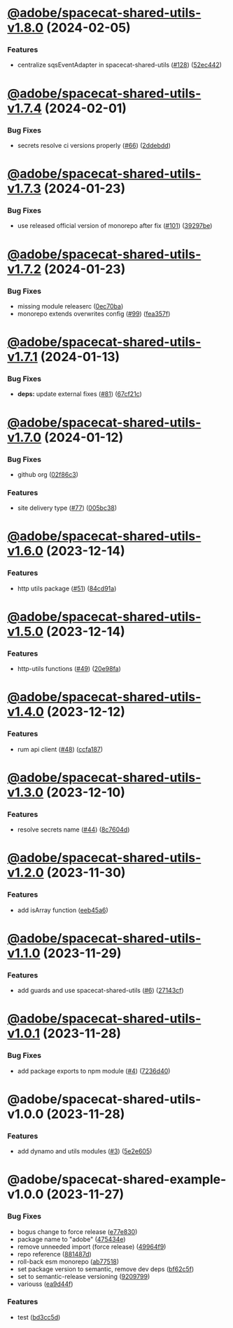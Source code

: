 # [@adobe/spacecat-shared-utils-v1.8.0](https://github.com/adobe/spacecat-shared/compare/@adobe/spacecat-shared-utils-v1.7.4...@adobe/spacecat-shared-utils-v1.8.0) (2024-02-05)


### Features

* centralize sqsEventAdapter in spacecat-shared-utils ([#128](https://github.com/adobe/spacecat-shared/issues/128)) ([52ec442](https://github.com/adobe/spacecat-shared/commit/52ec4427d8d2c989b369521d30699e90ee8a83cc))

# [@adobe/spacecat-shared-utils-v1.7.4](https://github.com/adobe/spacecat-shared/compare/@adobe/spacecat-shared-utils-v1.7.3...@adobe/spacecat-shared-utils-v1.7.4) (2024-02-01)


### Bug Fixes

* secrets resolve ci versions properly ([#66](https://github.com/adobe/spacecat-shared/issues/66)) ([2ddebdd](https://github.com/adobe/spacecat-shared/commit/2ddebddb6c76d633f6be0a5bca3ee3bd150ef474))

# [@adobe/spacecat-shared-utils-v1.7.3](https://github.com/adobe/spacecat-shared/compare/@adobe/spacecat-shared-utils-v1.7.2...@adobe/spacecat-shared-utils-v1.7.3) (2024-01-23)


### Bug Fixes

* use released official version of monorepo after fix ([#101](https://github.com/adobe/spacecat-shared/issues/101)) ([39297be](https://github.com/adobe/spacecat-shared/commit/39297be9f7e335925a8ace1b1a19efad01ba3628))

# [@adobe/spacecat-shared-utils-v1.7.2](https://github.com/adobe/spacecat-shared/compare/@adobe/spacecat-shared-utils-v1.7.1...@adobe/spacecat-shared-utils-v1.7.2) (2024-01-23)


### Bug Fixes

* missing module releaserc ([0ec70ba](https://github.com/adobe/spacecat-shared/commit/0ec70ba171edd66f4aa4e3770cc9b2a3e29d752c))
* monorepo extends overwrites config ([#99](https://github.com/adobe/spacecat-shared/issues/99)) ([fea357f](https://github.com/adobe/spacecat-shared/commit/fea357f105d96e3d9dbf87687c26bc34b21f8b5d))

# [@adobe/spacecat-shared-utils-v1.7.1](https://github.com/adobe/spacecat-shared/compare/@adobe/spacecat-shared-utils-v1.7.0...@adobe/spacecat-shared-utils-v1.7.1) (2024-01-13)


### Bug Fixes

* **deps:** update external fixes ([#81](https://github.com/adobe/spacecat-shared/issues/81)) ([67cf21c](https://github.com/adobe/spacecat-shared/commit/67cf21c548d036de45221e118ff3bc0e7b26a692))

# [@adobe/spacecat-shared-utils-v1.7.0](https://github.com/adobe/spacecat-shared/compare/@adobe/spacecat-shared-utils-v1.6.0...@adobe/spacecat-shared-utils-v1.7.0) (2024-01-12)


### Bug Fixes

* github org ([02f86c3](https://github.com/adobe/spacecat-shared/commit/02f86c351b2b1ab99ce5aca7fd5e6af2246c0efd))


### Features

* site delivery type ([#77](https://github.com/adobe/spacecat-shared/issues/77)) ([005bc38](https://github.com/adobe/spacecat-shared/commit/005bc388ed6ab0f82c8b0f562d4c1f4c0d1e2894))

# [@adobe/spacecat-shared-utils-v1.6.0](https://github.com/adobe/spacecat-shared/compare/@adobe/spacecat-shared-utils-v1.5.0...@adobe/spacecat-shared-utils-v1.6.0) (2023-12-14)


### Features

* http utils package ([#51](https://github.com/adobe/spacecat-shared/issues/51)) ([84cd91a](https://github.com/adobe/spacecat-shared/commit/84cd91ae4225455327116169f5b040cc9adc1c2e))

# [@adobe/spacecat-shared-utils-v1.5.0](https://github.com/adobe/spacecat-shared/compare/@adobe/spacecat-shared-utils-v1.4.0...@adobe/spacecat-shared-utils-v1.5.0) (2023-12-14)


### Features

* http-utils functions ([#49](https://github.com/adobe/spacecat-shared/issues/49)) ([20e98fa](https://github.com/adobe/spacecat-shared/commit/20e98faa75d2f439ea5e671937f78bea706ec5d7))

# [@adobe/spacecat-shared-utils-v1.4.0](https://github.com/adobe/spacecat-shared/compare/@adobe/spacecat-shared-utils-v1.3.0...@adobe/spacecat-shared-utils-v1.4.0) (2023-12-12)


### Features

* rum api client ([#48](https://github.com/adobe/spacecat-shared/issues/48)) ([ccfa187](https://github.com/adobe/spacecat-shared/commit/ccfa187a45f35e57085ac241ff156c0b9418592d))

# [@adobe/spacecat-shared-utils-v1.3.0](https://github.com/adobe/spacecat-shared/compare/@adobe/spacecat-shared-utils-v1.2.0...@adobe/spacecat-shared-utils-v1.3.0) (2023-12-10)


### Features

* resolve secrets name ([#44](https://github.com/adobe-rnd/spacecat-shared/issues/44)) ([8c7604d](https://github.com/adobe-rnd/spacecat-shared/commit/8c7604da6b36f450a9054fa93c6c469c1f47319b))

# [@adobe/spacecat-shared-utils-v1.2.0](https://github.com/adobe-rnd/spacecat-shared/compare/@adobe/spacecat-shared-utils-v1.1.0...@adobe/spacecat-shared-utils-v1.2.0) (2023-11-30)


### Features

* add isArray function ([eeb45a6](https://github.com/adobe-rnd/spacecat-shared/commit/eeb45a6784c6406403d0a59b65ba873a107c654c))

# [@adobe/spacecat-shared-utils-v1.1.0](https://github.com/adobe-rnd/spacecat-shared/compare/@adobe/spacecat-shared-utils-v1.0.1...@adobe/spacecat-shared-utils-v1.1.0) (2023-11-29)


### Features

* add guards and use spacecat-shared-utils ([#6](https://github.com/adobe-rnd/spacecat-shared/issues/6)) ([27143cf](https://github.com/adobe-rnd/spacecat-shared/commit/27143cf2d4a439f1b5904e62756e59e501b3f67d))

# [@adobe/spacecat-shared-utils-v1.0.1](https://github.com/adobe-rnd/spacecat-shared/compare/@adobe/spacecat-shared-utils-v1.0.0...@adobe/spacecat-shared-utils-v1.0.1) (2023-11-28)


### Bug Fixes

* add package exports to npm module ([#4](https://github.com/adobe-rnd/spacecat-shared/issues/4)) ([7236d40](https://github.com/adobe-rnd/spacecat-shared/commit/7236d408c560e89a28972b6c695a6919e72854e7))

# @adobe/spacecat-shared-utils-v1.0.0 (2023-11-28)


### Features

* add dynamo and utils modules ([#3](https://github.com/adobe-rnd/spacecat-shared/issues/3)) ([5e2e605](https://github.com/adobe-rnd/spacecat-shared/commit/5e2e6059648f4f554168dabeab737f6a09d8a050))

# @adobe/spacecat-shared-example-v1.0.0 (2023-11-27)


### Bug Fixes

* bogus change to force release ([e77e830](https://github.com/adobe-rnd/spacecat-shared/commit/e77e8305c96ac2504aeb22af44d45cb4acbcae56))
* package name to "adobe" ([475434e](https://github.com/adobe-rnd/spacecat-shared/commit/475434e6619c2128ba1a8308a4eed23cf3d40691))
* remove unneeded import (force release) ([49964f9](https://github.com/adobe-rnd/spacecat-shared/commit/49964f99906d5a0fafeb68b460cb19f98a51fc86))
* repo reference ([881487d](https://github.com/adobe-rnd/spacecat-shared/commit/881487dce4c840ac2bf02a285f17cac511d39c88))
* roll-back esm monorepo ([ab77518](https://github.com/adobe-rnd/spacecat-shared/commit/ab775187dc79a7f2cdb0ca4fa31198202be78143))
* set package version to semantic, remove dev deps ([bf62c5f](https://github.com/adobe-rnd/spacecat-shared/commit/bf62c5fe013dbbb7425eb21cffa23e7f01322aee))
* set to semantic-release versioning ([9209799](https://github.com/adobe-rnd/spacecat-shared/commit/92097995b657207996dd6a35277fdfcd3f3e8fb9))
* variouss ([ea9d44f](https://github.com/adobe-rnd/spacecat-shared/commit/ea9d44f6071c1a53d2c31515966e7cdf44be7ae9))


### Features

* test ([bd3cc5d](https://github.com/adobe-rnd/spacecat-shared/commit/bd3cc5df89ccde75b86b000e8495893f4b099b5b))
